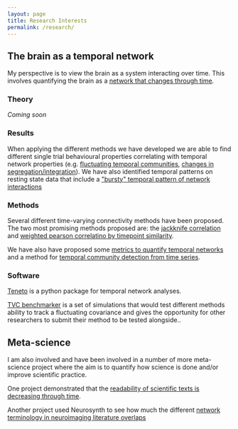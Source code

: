 ```yaml
---
layout: page
title: Research Interests
permalink: /research/
---
```


## The brain as a temporal network 

My perspective is to view the brain as a system interacting over time. This involves quantifying the brain as a [network that changes through time]((https://www.mitpressjournals.org/doi/abs/10.1162/NETN_a_00011)).

### Theory 

_Coming soon_

### Results

When applying the different methods we have developed we are able to find different single trial behavioural properties correlating with temporal network properties (e.g. [fluctuating temporal communities](https://www.biorxiv.org/content/10.1101/617027v1), [changes in segregation/integration](https://www.sciencedirect.com/science/article/pii/S1053811918304476)). We have also identified temporal patterns on resting state data that include a ["bursty" temporal pattern of network interactions](https://www.nature.com/articles/srep39156)

### Methods

Several different time-varying connectivity methods have been proposed. The two most promising methods proposed are: the [jackknife correlation](https://journals.plos.org/ploscompbiol/article?id=10.1371/journal.pcbi.1006196) and [weighted pearson correlatino by timepoint similarity](https://www.mitpressjournals.org/doi/abs/10.1162/NETN_a_00011).  

We have also have proposed some [metrics to quantify temporal networks](https://www.mitpressjournals.org/doi/abs/10.1162/NETN_a_00011) and a method for [temporal community detection from time series](https://www.biorxiv.org/content/10.1101/617027v1).

### Software

[Teneto](https://teneto.readthedocs.io) is a python package for temporal network analyses. 

[TVC benchmarker](https://journals.plos.org/ploscompbiol/article?id=10.1371/journal.pcbi.1006196) is a set of simulations that would test different methods ability to track a fluctuating covariance and gives the opportunity for other researchers to submit their method to be tested alongside..

## Meta-science

I am also involved and have been involved in a number of more meta-science project where the aim is to quantify how science is done and/or improve scientific practice.

One project demonstrated that the [readability of scientific texts is decreasing through time](https://elifesciences.org/articles/27725). 

Another project used Neurosynth to see how much the different [network terminology in neuroimaging literature overlaps](https://www.nature.com/articles/srep44259)